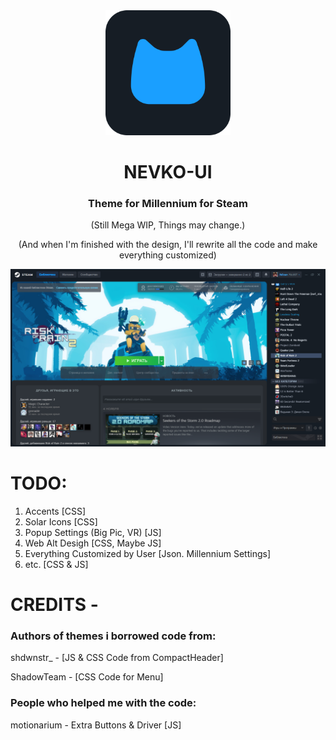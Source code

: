 <div align="center">

<img src="github/logo/newnevkologo.png" alt="nevkologo" width="200"/>

# NEVKO-UI
### Theme for Millennium for Steam

(Still Mega WIP, Things may change.)

(And when I'm finished with the design, I'll rewrite all the code and make everything customized)


<img src="github/screenshots/newscreenshot1.png" alt="screenshot"/>

</div>

 # TODO:
 1. Accents [CSS]
 2. Solar Icons [CSS]
 3. Popup Settings (Big Pic, VR) [JS] 
 4. Web Alt Desigh [CSS, Maybe JS]
 5. Everything Customized by User [Json. Millennium Settings]
 6. etc. [CSS & JS]

# CREDITS -
### Authors of themes i borrowed code from:

shdwnstr_ - [JS & CSS Code from CompactHeader]

ShadowTeam - [CSS Code for Menu]

### People who helped me with the code:

motionarium - Extra Buttons & Driver [JS]
